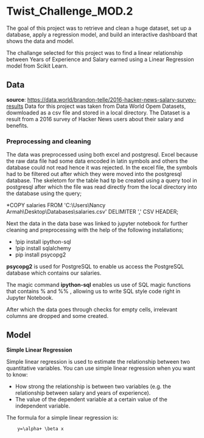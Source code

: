 # Twist_Challenge_MOD.2

The goal of this project was to retrieve and clean a huge dataset, set up a database, apply a regression model, and build an interactive dashboard that shows the data and model. 

The challange selected for this project was to find a linear relationship between Years of Experience and Salary earned using a Linear Regression model from Scikit Learn. 

## Data

**source**: https://data.world/brandon-telle/2016-hacker-news-salary-survey-results
Data for this project was taken from Data World Opem Datasets, dowmloaded as a csv file and stored in a local directory. The Dataset is a result from a 2016 survey of Hacker News users about their salary and benefits.

### Preprocessing and cleaning

The data was preprocessed using both excel and postgresql. Excel because the raw data file had some data encoded in latin symbols and others the database could not read hence it was rejected.  In the excel file, the symbols had to be filtered out after which they were moved into the postgresql database. The skeletom for the table had tp be created using a query tool in postgresql after which the file was read directly from the local directory into the database using the query;

*COPY salaries FROM 'C:\Users\Nancy Armah\Desktop\Databases\salaries.csv' DELIMITER ',' CSV HEADER;

Next the data in the data base was linked to jupyter notebook for further cleaning and preprocessing with the help of the following installations;
* !pip install ipython-sql
* !pip install sqlalchemy
* pip install psycopg2

**psycopg2** is used for PostgreSQL to enable us access the PostgreSQL database which contains our salaries.

The magic command **ipython-sql** enables us use of SQL magic functions that contains % and %% , allowing us to write SQL style code right in Jupyter Notebook.

After which the data goes through checks for empty cells, irrelevant columns are dropped and some created.

## Model

**Simple Linear Regression**

Simple linear regression is used to estimate the relationship between two quantitative variables. You can use simple linear regression when you want to know:

* How strong the relationship is between two variables (e.g. the relationship between salary and years of experience).
* The value of the dependent variable at a certain value of the independent variable.

The formula for a simple linear regression is:

        y=\alpha+ \beta x

